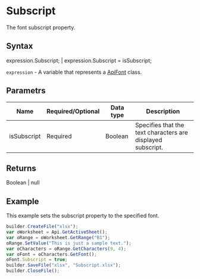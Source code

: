 # Subscript

The font subscript property.

## Syntax

expression.Subscript; &#124; expression.Subscript = isSubscript;

`expression` - A variable that represents a [ApiFont](../ApiFont.md) class.

## Parametrs

| **Name** | **Required/Optional** | **Data type** | **Description** |
| ------------- | ------------- | ------------- | ------------- |
| isSubscript | Required | Boolean | Specifies that the text characters are displayed subscript. |

## Returns

Boolean &#124; null

## Example

This example sets the subscript property to the specified font.

```javascript
builder.CreateFile("xlsx");
var oWorksheet = Api.GetActiveSheet();
var oRange = oWorksheet.GetRange("B1");
oRange.SetValue("This is just a sample text.");
var oCharacters = oRange.GetCharacters(9, 4);
var oFont = oCharacters.GetFont();
oFont.Subscript = true;
builder.SaveFile("xlsx", "Subscript.xlsx");
builder.CloseFile();
```